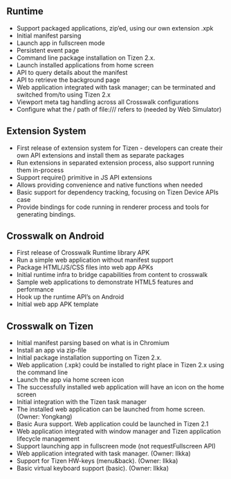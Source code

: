 ## Runtime

* Support packaged applications, zip’ed, using our own extension .xpk
* Initial manifest parsing
* Launch app in fullscreen mode
* Persistent event page
* Command line package installation on Tizen 2.x.
* Launch installed applications from home screen
* API to query details about the manifest
* API to retrieve the background page
* Web application integrated with task manager; can be terminated and switched from/to using Tizen 2.x
* Viewport meta tag handling across all Crosswalk configurations
* Configure what the / path of file:/// refers to (needed by Web Simulator)

## Extension System

* First release of extension system for Tizen - developers can create their own API extensions and install them as separate packages
* Run extensions in separated extension process, also support running them in-process
* Support require() primitive in JS API extensions
* Allows providing convenience and native functions when needed
* Basic support for dependency tracking, focusing on Tizen Device APIs case
* Provide bindings for code running in renderer process and tools for generating bindings.

## Crosswalk on Android

* First release of Crosswalk Runtime library APK 
* Run a simple web application without manifest support
* Package HTML/JS/CSS files into web app APKs
* Initial runtime infra to bridge capabilities from content to crosswalk
* Sample web applications to demonstrate HTML5 features and performance
* Hook up the runtime API’s on Android
* Initial web app APK template

## Crosswalk on Tizen

* Initial manifest parsing based on what is in Chromium
* Install an app via zip-file
* Initial package installation supporting on Tizen 2.x. 
* Web application (.xpk) could be installed to right place in Tizen 2.x using the command line
* Launch the app via home screen icon
* The successfully installed web application will have an icon on the home screen
* Initial integration with the Tizen task manager
* The installed web application can be launched from home screen. (Owner: Yongkang)
* Basic Aura support. Web application could be launched in Tizen 2.1
* Web application integrated with window manager and Tizen application lifecycle management
* Support launching app in fullscreen mode (not requestFullscreen API)
* Web application integrated with task manager. (Owner: Ilkka) 
* Support for Tizen HW-keys (menu&back). (Owner: Ilkka)
* Basic virtual keyboard support (basic). (Owner: Ilkka)
		
		
		
		
		
		
		
		